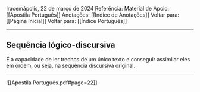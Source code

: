 Iracemápolis, 22 de março de 2024
Referência:
Material de Apoio: [[Apostila Português]]
Anotações: [[Índice de Anotações]]
Voltar para: [[Página Inicial]]
Voltar para: [[Índice Português]]
___________________
## Sequência lógico-discursiva
É a capacidade de ler trechos de um único texto e conseguir assimilar eles em ordem, ou seja, na sequência discursiva original.

___________________

![[Apostila Português.pdf#page=22]]
